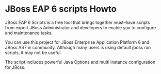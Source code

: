 JBoss EAP 6 scripts Howto
==============================
JBoss EAP 6 Scripts is a free tool that brings together must–have scripts from expert JBoss Administrator and developers to enable you to configure and maintenance tasks.

You can use this project for JBoss Enterprise Application Platform 6 and JBoss AS7 in community.
Although many users is using default jboss run scripts, it may not be useful.

The script includes powerful Java Options and multi instance configuration for JBoss.
